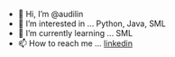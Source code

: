 - 👋 Hi, I’m @audilin
- 👀 I’m interested in ... Python, Java, SML
- 🌱 I’m currently learning ... SML
- 📫 How to reach me ... [linkedin](https://www.linkedin.com/in/audi-lin/)

<!---
audilin/audilin is a ✨ special ✨ repository because its `README.md` (this file) appears on your GitHub profile.
You can click the Preview link to take a look at your changes.
--->
